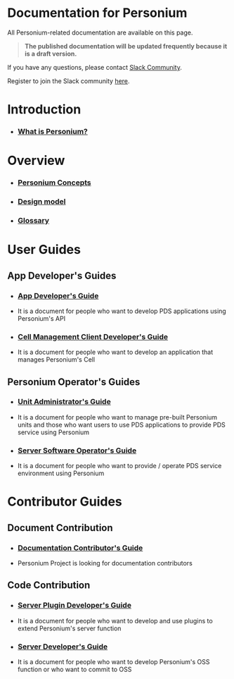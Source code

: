 # Documentation for Personium  

All Personium-related documentation are available on this page.  

> __The published documentation will be updated frequently because it is a draft version.__  

If you have any questions, please contact [Slack Community](https://personium-io.slack.com/).  

Register to join the Slack community [here](https://goo.gl/forms/ODgVX6eMkRDtReLg1).  

# Introduction  

<ul class="listStyleTypeNone">
<li><h3 id="what-is-personium"><a href="./overview/001_Introduction.html">What is Personium?</a></h3></li>
</ul>

# Overview

<ul class="listStyleTypeNone">
<li><h3 id="personium-concepts"><a href="./user_guide/001_Personium_Concepts.html">Personium Concepts</a></h3></li>
<li><h3 id="design-model"><a href="./user_guide/005_Model_construction.html">Design model</a></h3></li>
<li><h3 id="design-model"><a href="./user_guide/008_Glossary.html">Glossary</a></h3></li>
</ul>

# User Guides  
## App Developer's Guides  
<ul class="listStyleTypeNone">
<li><h3 id="application-developers-guide"><a href="./app-developer/index.html">App Developer's Guide</a></h3></li>
<li><p>It is a document for people who want to develop PDS applications using Personium's API</p></li>
<li><h3 id="cell-management-client-developers-guide"><a href="./cell-client-developer/index.html">Cell Management Client Developer's Guide</a></h3></li>
<li><p>It is a document for people who want to develop an application that manages Personium's Cell</p></li>
</ul>

## Personium Operator's Guides  
<ul class="listStyleTypeNone">
<li><h3 id="unit-administrators-guide"><a href="./unit-administrator/index.html">Unit Administrator's Guide</a></h3></li>
<li><p>It is a document for people who want to manage pre-built Personium units and those who want users to use PDS applications to provide PDS service using Personium</p></li>
<li><h3 id="server-software-operators-guide"><a href="./server-operator/index.html">Server Software Operator's Guide</a></h3></li>
<li><p>It is a document for people who want to provide / operate PDS service environment using Personium</p></li>
</ul>

# Contributor Guides  
## Document Contribution  
<ul class="listStyleTypeNone">
<li><h3 id="document-writer"><a href="./document-writer/index.html">Documentation Contributor's Guide</a></h3></li>
<li><p>Personium Project is looking for documentation contributors</p></li>  
</ul>

## Code Contribution  
<ul class="listStyleTypeNone">
<li><h3 id="server-plugin-developers-guide"><a href="./plugin-developer/index.html">Server Plugin Developer's Guide</a></h3></li>
<li><p>It is a document for people who want to develop and use plugins to extend Personium's server function</p></li>
<li><h3 id="server-developers-guide"><a href="./software-developer/index.html">Server Developer's Guide</a></h3></li>
<li><p>It is a document for people who want to develop Personium's OSS function or who want to commit to OSS</p></li>
</ul>
